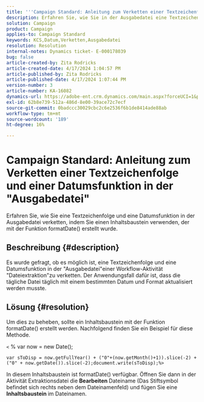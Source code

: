 ```yaml
---
title: '''Campaign Standard: Anleitung zum Verketten einer Textzeichenfolge und einer Datumsfunktion in der "Ausgabedatei"'
description: Erfahren Sie, wie Sie in der Ausgabedatei eine Textzeichenfolge und eine Datumsfunktion verketten
solution: Campaign
product: Campaign
applies-to: Campaign Standard
keywords: KCS,Datum,Verketten,Ausgabedatei
resolution: Resolution
internal-notes: Dynamics ticket- E-000178039
bug: false
article-created-by: Zita Rodricks
article-created-date: 4/17/2024 1:04:57 PM
article-published-by: Zita Rodricks
article-published-date: 4/17/2024 1:07:44 PM
version-number: 3
article-number: KA-16082
dynamics-url: https://adobe-ent.crm.dynamics.com/main.aspx?forceUCI=1&pagetype=entityrecord&etn=knowledgearticle&id=32b2de13-bbfc-ee11-a1ff-6045bd0065b6
exl-id: 62b8e739-512a-486d-8e00-39ace72c7ecf
source-git-commit: 0badccc30029cbc2c6e2536f6b1de8414ade88ab
workflow-type: tm+mt
source-wordcount: '189'
ht-degree: 16%

---
```


# Campaign Standard: Anleitung zum Verketten einer Textzeichenfolge und einer Datumsfunktion in der &quot;Ausgabedatei&quot;


Erfahren Sie, wie Sie eine Textzeichenfolge und eine Datumsfunktion in der Ausgabedatei verketten, indem Sie einen Inhaltsbaustein verwenden, der mit der Funktion formatDate() erstellt wurde.

## Beschreibung {#description}


Es wurde gefragt, ob es möglich ist, eine Textzeichenfolge und eine Datumsfunktion in der &quot;Ausgabedatei&quot;einer Workflow-Aktivität &quot;Dateiextraktion&quot;zu verketten. Der Anwendungsfall dafür ist, dass die tägliche Datei täglich mit einem bestimmten Datum und Format aktualisiert werden musste.


## Lösung {#resolution}


Um dies zu beheben, sollte ein Inhaltsbaustein mit der Funktion formatDate() erstellt werden. Nachfolgend finden Sie ein Beispiel für diese Methode.

`<` % var now = new Date();


```
var sToDisp = now.getFullYear() + ("0"+(now.getMonth()+1)).slice(-2) + ("0" + now.getDate()).slice(-2);document.write(sToDisp);%>
```


In diesem Inhaltsbaustein ist formatDate() verfügbar. Öffnen Sie dann in der Aktivität Extraktionsdatei die <b>Bearbeiten </b>Dateiname (Das Stiftsymbol befindet sich rechts neben dem Dateinamenfeld) und fügen Sie eine <b>Inhaltsbaustein </b>im Dateinamen.
